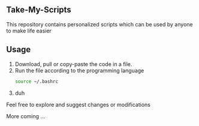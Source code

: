 ## Take-My-Scripts

This repository contains personalized scripts which can be used by anyone to make life easier

## Usage

1. Download, pull or copy-paste the code in a file.
2. Run the file according to the programming language
    ```bash
    source ~/.bashrc
    ```
3. duh

Feel free to explore and suggest changes or modifications


More coming ...
